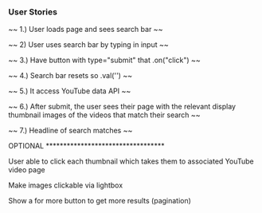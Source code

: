 ### User Stories

~~ 1.) User loads page and sees search bar ~~ 

~~ 2) User uses search bar by typing in input ~~ 

~~  3.) Have button with type="submit" that .on("click") ~~ 

~~ 4.) Search bar resets so .val('') ~~ 

~~ 5.) It access YouTube data API ~~ 

~~ 6.) After submit, the user sees their page with the relevant display thumbnail images of the videos that match their search ~~ 

~~ 7.) Headline of search matches ~~ 

OPTIONAL **********************************

User able to click each thumbnail which takes them to associated YouTube video page

Make images clickable via lightbox

Show a for more button to get more results (pagination)
